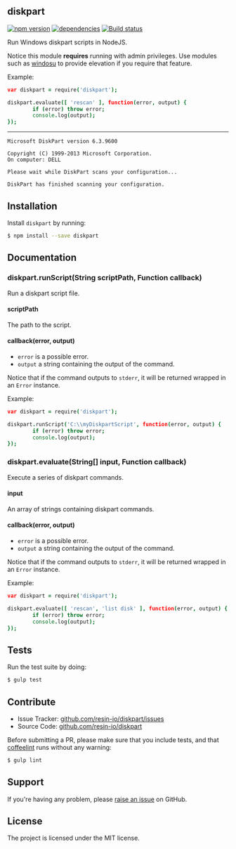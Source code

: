 diskpart
---------

[![npm version](https://badge.fury.io/js/diskpart.svg)](http://badge.fury.io/js/diskpart)
[![dependencies](https://david-dm.org/resin-io/diskpart.png)](https://david-dm.org/resin-io/diskpart.png)
[![Build status](https://ci.appveyor.com/api/projects/status/4l3wln4g967n9hoc?svg=true)](https://ci.appveyor.com/project/jviotti/diskpart)

Run Windows diskpart scripts in NodeJS.

Notice this module **requires** running with admin privileges. Use modules such as [windosu](https://www.npmjs.com/package/windosu) to provide elevation if you require that feature.

Example:

```coffee
var diskpart = require('diskpart');

diskpart.evaluate([ 'rescan' ], function(error, output) {
		if (error) throw error;
		console.log(output);
});
```
***
```
Microsoft DiskPart version 6.3.9600

Copyright (C) 1999-2013 Microsoft Corporation.
On computer: DELL

Please wait while DiskPart scans your configuration...

DiskPart has finished scanning your configuration.
```

Installation
------------

Install `diskpart` by running:

```sh
$ npm install --save diskpart
```

Documentation
-------------

### diskpart.runScript(String scriptPath, Function callback)

Run a diskpart script file.

#### scriptPath

The path to the script.

#### callback(error, output)

- `error` is a possible error.
- `output` a string containing the output of the command.

Notice that if the command outputs to `stderr`, it will be returned wrapped in an `Error` instance.

Example:

```coffee
var diskpart = require('diskpart');

diskpart.runScript('C:\\myDiskpartScript', function(error, output) {
		if (error) throw error;
		console.log(output);
});
```

### diskpart.evaluate(String[] input, Function callback)

Execute a series of diskpart commands.

#### input

An array of strings containing diskpart commands.

#### callback(error, output)

- `error` is a possible error.
- `output` a string containing the output of the command.

Notice that if the command outputs to `stderr`, it will be returned wrapped in an `Error` instance.

Example:

```coffee
var diskpart = require('diskpart');

diskpart.evaluate([ 'rescan', 'list disk' ], function(error, output) {
		if (error) throw error;
		console.log(output);
});
```

Tests
-----

Run the test suite by doing:

```sh
$ gulp test
```

Contribute
----------

- Issue Tracker: [github.com/resin-io/diskpart/issues](https://github.com/resin-io/diskpart/issues)
- Source Code: [github.com/resin-io/diskpart](https://github.com/resin-io/diskpart)

Before submitting a PR, please make sure that you include tests, and that [coffeelint](http://www.coffeelint.org/) runs without any warning:

```sh
$ gulp lint
```

Support
-------

If you're having any problem, please [raise an issue](https://github.com/resin-io/diskpart/issues/new) on GitHub.

License
-------

The project is licensed under the MIT license.
